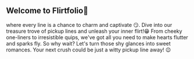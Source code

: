 ## Welcome to Flirtfolio🚀 
where every line is a chance to charm and captivate 😏. Dive into our treasure trove of pickup lines and unleash your inner flirt!😁 From cheeky one-liners to irresistible quips, we've got all you need to make hearts flutter and sparks fly. So why wait? Let's turn those shy glances into sweet romances. Your next crush could be just a witty pickup line away! 😉
